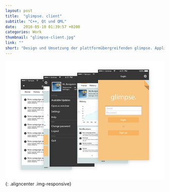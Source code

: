 ```yaml
---
layout: post
title:  "glimpse. client"
subtitle: "C++, Qt und QML"
date:   2016-05-10 01:39:57 +0200
categories: Work
thumbnail: "glimpse-client.jpg"
link: ""
short: "Design und Umsetzung der plattformübergreifenden glimpse. Applikation."
---
```


![glimpse. - client](/images/posts/glimpse-client.jpg){: .aligncenter .img-responsive}
